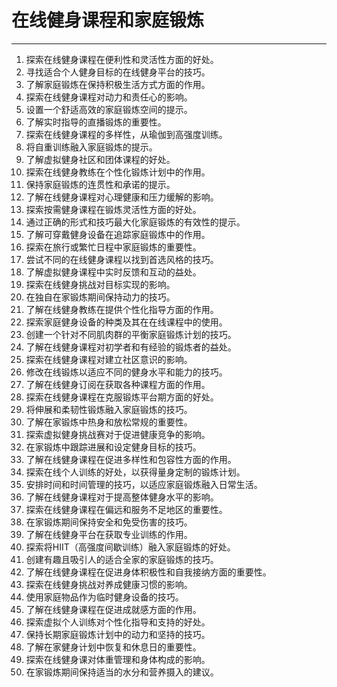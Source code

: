 
# 在线健身课程和家庭锻炼

---

1. 探索在线健身课程在便利性和灵活性方面的好处。
2. 寻找适合个人健身目标的在线健身平台的技巧。
3. 了解家庭锻炼在保持积极生活方式方面的作用。
4. 探索在线健身课程对动力和责任心的影响。
5. 设置一个舒适高效的家庭锻炼空间的提示。
6. 了解实时指导的直播锻炼的重要性。
7. 探索在线健身课程的多样性，从瑜伽到高强度训练。
8. 将自重训练融入家庭锻炼的提示。
9. 了解虚拟健身社区和团体课程的好处。
10. 探索在线健身教练在个性化锻炼计划中的作用。
11. 保持家庭锻炼的连贯性和承诺的提示。
12. 了解在线健身课程对心理健康和压力缓解的影响。
13. 探索按需健身课程在锻炼灵活性方面的好处。
14. 通过正确的形式和技巧最大化家庭锻炼的有效性的提示。
15. 了解可穿戴健身设备在追踪家庭锻炼中的作用。
16. 探索在旅行或繁忙日程中家庭锻炼的重要性。
17. 尝试不同的在线健身课程以找到首选风格的技巧。
18. 了解虚拟健身课程中实时反馈和互动的益处。
19. 探索在线健身挑战对目标实现的影响。
20. 在独自在家锻炼期间保持动力的技巧。
21. 了解在线健身教练在提供个性化指导方面的作用。
22. 探索家庭健身设备的种类及其在在线课程中的使用。
23. 创建一个针对不同肌肉群的平衡家庭锻炼计划的技巧。
24. 了解在线健身课程对初学者和有经验的锻炼者的益处。
25. 探索在线健身课程对建立社区意识的影响。
26. 修改在线锻炼以适应不同的健身水平和能力的技巧。
27. 了解在线健身订阅在获取各种课程方面的作用。
28. 探索在线健身课程在克服锻炼平台期方面的好处。
29. 将伸展和柔韧性锻炼融入家庭锻炼的技巧。
30. 了解在家锻炼中热身和放松常规的重要性。
31. 探索虚拟健身挑战赛对于促进健康竞争的影响。
32. 在家锻炼中跟踪进展和设定健身目标的技巧。
33. 了解在线健身课程在促进多样性和包容性方面的作用。
34. 探索在线个人训练的好处，以获得量身定制的锻炼计划。
35. 安排时间和时间管理的技巧，以适应家庭锻炼融入日常生活。
36. 了解在线健身课程对于提高整体健身水平的影响。
37. 探索在线健身课程在偏远和服务不足地区的重要性。
38. 在家锻炼期间保持安全和免受伤害的技巧。
39. 了解在线健身平台在获取专业训练的作用。
40. 探索将HIIT（高强度间歇训练）融入家庭锻炼的好处。
41. 创建有趣且吸引人的适合全家的家庭锻炼的技巧。
42. 了解在线健身课程在促进身体积极性和自我接纳方面的重要性。
43. 探索在线健身挑战对养成健康习惯的影响。
44. 使用家庭物品作为临时健身设备的技巧。
45. 了解在线健身课程在促进成就感方面的作用。
46. 探索虚拟个人训练对个性化指导和支持的好处。
47. 保持长期家庭锻炼计划中的动力和坚持的技巧。
48. 了解在家健身计划中恢复和休息日的重要性。
49. 探索在线健身课对体重管理和身体构成的影响。
50. 在家锻炼期间保持适当的水分和营养摄入的建议。